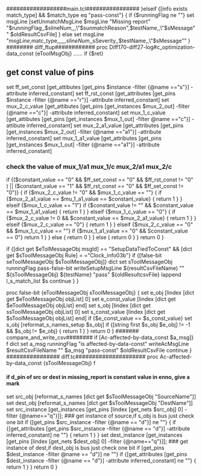 ##################main.tcl################
}elseif {[info exists match_type] && $match_type eq "pass-const"} {
  if {$runningFlag ne ""} 
      set msgLine [setUnmatchMsgLine $msgLine "Missing report" "$runningFlag,,$slineNum,,,\"$sunmatchReason\",$testName,,\"$sMessage\"" $oldResultCsvFile]
  } else 
    set msgLine "$msgLine,$matc_type,,,,,,$slineNum,,$sSeverity,,$testName,,\"$sMessage\""
  }
######## diff_ftup############
proc Diff170-diff27-log#c_optimization-data_const {eToolMsgObj} 
......
if {$ret} 
## get const value of pins
  set ff_set_const [get_attibutes [get_pins $instance -filter {@name =="s"}] -attribute inferred_constant]
  set ff_rst_const [get_attributes [get_pins $instance -filter {@name =="r"}] -attribute inferred_constant]
  set mux_2_c_value [get_attibutes [get_pins [get_instances $mux_2_out] -filter {@name =="c"}] -attribute inferred_constant]
  set mux_1_c_value [get_attibutes [get_pins [get_instances $mux_1_out] -filter @name =="c"}] -attibute inferred_constant]
  set mux_2_a1_value [get_attributes [get_pins [get_instances $mux_2_out] -filter {@name =="a1"}] -attribute inferred_constant]
  set mux_1_a1_value [get_attributes [get_pins [get_instances $mux_1_out] -filter {@name =="a1"}] -attribute inferred_constant]
### check the value of mux_1/a1 mux_1/c mux_2/a1 mux_2/c
  if {($constant_value == "0" && $ff_set_const == "0" && $ff_rst_const != "0" ) || ($constant_value == "1" && $ff_rst_const == "0" && $ff_set_const != "0")} {
	 if {$mux_2_c_value != "0" && $mux_1_c_value == ""} {
 		if {$mux_2_a1_value == $mu_1_a1_value == $constant_value} {
		 return 1
 		}
	 } elseif {$mux_1_c_value == "1"} 
	 if {$constant_value != "" && $constant_value == $mux_1_a1_value} {
	 return 1
 	}
	 } elseif {$mux_1_c_value == "0"} {
 		if {$mux_2_c_value != 0 && $constant_value == $mux_2_a1_value} {
 		return 1
		}
	}  elseif {$mux_2_c_value == "0"} {
 	return 1
	 }
 } elseif {$mux_2_c_value == "0" && $mux_1_c_value == ""} 
 if {$mux_1_a1_value == "0" && Sconstant_value == 0"} 
 return 1
 }
 } else {
 return 0
 }
  } else {
  return 0
  }
 }
 return 0
}

 if {[dict get $eTolMessageObj msgId] == "SetupDataTiedToConst" && [dict get $sToolMessageObj Rule] = ="Clock_info03b"} 
if {[false-bit seToolMessageObj $sToolMessageObj]} 
dict set sToolMessageObj runningFlag pass-false-bit
writeSetupMsgLine ${resultCsvFileName) "" ${sToolMessageObj} ${testName} "pass" ${oldResultcsvFile}
lappend l_s_match_list $s
continue
}
}

proc false-bit {eToolMessageObj sToolMessageObj} {
 set e_obj [lindex [dict get $eToolMessageObj objList] 0]
 set e_const_value [lindex [dict get $eToolMessageObj objList] end]
 set s_obj [lindex [dict get ssToolMessageObj objList] 0]
 set s_const_value [lindex [dict get $sToolMessageObj objList] end]
 if {$e_const_value == $s_const_value} 
set s_obj [reformat_s_names_setup $s_obj]
if {[string first $s_obj $e_obj] != -1 && $s_obj != $e_obj} {
 return 1
}
 }
 return 0
}
####### compare_and_write_csv########
if [Ac-affected-by-data_const $a_msg]} f
 dict set a_msg runningFlag "is affected-by-data-const"
 writeAcMsgLine $resultCsvFileName "" $a_msg "pass-const" $oldResultCsvFile
 continue
}
################ diff.tc#####################
proc Ac-affected-by-data_const {sToolMessageObj} f
#### if d_pin of src or dest in missing_report is constant value in enno, give a mark
 set src_obj [reformat_s_names [dict get $sToolMessageObj "SourceName"]]
 set dest_obj [reformat_s_names [dict get $sToolMessageObj "DestName"]]
 set src_instance [get_instances [get_pins [lindex [get_nets $src_obj] 0] -filter {@name=="q"}]]; ### get instance of source,if s_obj is bus just check one bit
 if {[get_pins $src_instance -filter {@name == "d"}] ne ""} {
	if {[get_attributes [get_pins $src_instance -filter {@name == "d"}] -attribute inferred_constant] ne ""} {
  	 return 1
  	}
 }
 set dest_instance [get_instances [get_pins [lindex [get_nets $dest_obj] 0] -filter {@name=="q"}]]; ### get instance of dest,if dest_obj is bus just check one bit
 if [get_pins $dest_instance -filter @name == "d"}] ne ""} 
if {[get_attributes [get_pins $dest_instance -filter {@name == "d"}] -attribute inferred_constant] ne ""} {
   return 1
  }
 }
 return 0
}
